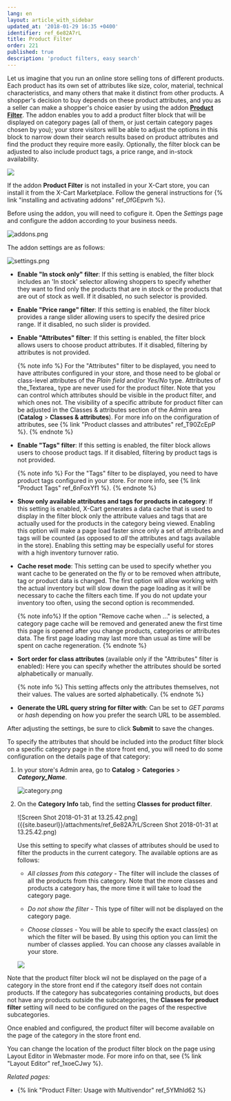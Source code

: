 ```yaml
---
lang: en
layout: article_with_sidebar
updated_at: '2018-01-29 16:35 +0400'
identifier: ref_6e82A7rL
title: Product Filter
order: 221
published: true
description: 'product filters, easy search'
---
```

Let us imagine that you run an online store selling tons of different products. Each product has its own set of attributes like size, color, material, technical characteristics, and many others that make it distinct from other products. A shopper's decision to buy depends on these product attributes, and you as a seller can make a shopper's choice easier by using the addon **[Product Filter](https://market.x-cart.com/addons/product-filter.html)**. The addon enables you to add a product filter block that will be displayed on category pages (all of them, or just certain category pages chosen by you); your store visitors will be able to adjust the options in this block to narrow down their search results based on product attributes and find the product they require more easily. Optionally, the filter block can be adjusted to also include product tags, a price range, and in-stock availability. 

![]({{site.baseurl}}/attachments/ref_6e82A7rL/store-front.png)

If the addon **Product Filter** is not installed in your X-Cart store, you can install it from the X-Cart Marketplace. Follow the general instructions for {% link "installing and activating addons" ref_0fGEpvrh %}.

Before using the addon, you will need to cofigure it. Open the _Settings_ page and configure the addon according to your business needs.

![addons.png]({{site.baseurl}}/attachments/ref_6e82A7rL/addons.png)

The addon settings are as follows:

![settings.png]({{site.baseurl}}/attachments/ref_6e82A7rL/settings.png)

   * **Enable "In stock only" filter**: If this setting is enabled, the filter block includes an 'In stock' selector allowing shoppers to specify whether they want to find only the products that are in stock or the products that are out of stock as well. If it disabled, no such selector is provided. 

   * **Enable "Price range" filter**: If this setting is enabled, the filter block provides a range slider allowing users to specify the desired price range. If it disabled, no such slider is provided. 

   * **Enable "Attributes" filter**: If this setting is enabled, the filter block allows users to choose product attributes. If it disabled, filtering by attributes is not provided.

     {% note info %}
     For the "Attributes" filter to be displayed, you need to have attributes configured in your store, and those need to be global or class-level attributes of the _Plain field_ and/or _Yes/No_ type. Attributes of the_Textarea_ type are never used for the product filter. 
     Note that you can control which attributes should be visible in the product filter, and which ones not. The visibility of a specific attribute for product filter can be adjusted in the Classes & attributes section of the Admin area (**Catalog** > **Classes & attributes**).
     For more info on the configuration of attributes, see {% link "Product classes and attributes" ref_T90ZcEpP %}. 
     {% endnote %}

   * **Enable "Tags" filter**: If this setting is enabled, the filter block allows users to choose product tags. If it disabled, filtering by product tags is not provided.

     {% note info %}
     For the "Tags" filter to be displayed, you need to have product tags configured in your store. For more info, see {% link "Product Tags" ref_6nFoxYf1 %}.
     {% endnote %}

   * **Show only available attributes and tags for products in category**: If this setting is enabled, X-Cart generates a data cache that is used to display in the filter block only the attribute values and tags that are actually used for the products in the category being viewed. Enabling this option will make a page load faster since only a set of attributes and tags will be counted (as opposed to _all_ the attributes and tags available in the store). Enabling this setting may be especially useful for stores with a high inventory turnover ratio.

   * **Cache reset mode**: This setting can be used to specify whether you want cache to be generated on the fly or to be removed when attribute, tag or product data is changed. The first option will allow working with the actual inventory but will slow down the page loading as it will be necessary to cache the filters each time. If you do not update your inventory too often, using the second option is recommended. 

     {% note info%}
     If the option "Remove cache when ..." is selected, a category page cache will be removed and generated anew the first time this page is opened after you change products, categories or attributes data. The first page loading may last more than usual as time will be spent on cache regeneration.
     {% endnote %}

   * **Sort order for class attributes** (available only if the "Attributes" filter is enabled): Here you can specify whether the attributes should be sorted alphabetically or manually.

     {% note info %}
     This setting affects only the attributes themselves, not their values. The values are sorted alphabetically. 
     {% endnote %}

   * **Generate the URL query string for filter with**: Can be set to _GET params_ or _hash_ depending on how you prefer the search URL to be assembled.

After adjusting the settings, be sure to click **Submit** to save the changes.

To specify the attributes that should be included into the product filter block on a specific category page in the store front end, you will need to do some configuration on the details page of that category: 

   1. In your store's Admin area, go to **Catalog** > **Categories** > **_Category_Name_**.

      ![category.png]({{site.baseurl}}/attachments/ref_6e82A7rL/category.png)

   2. On the **Category Info** tab, find the setting **Classes for product filter**.

      ![Screen Shot 2018-01-31 at 13.25.42.png]({{site.baseurl}}/attachments/ref_6e82A7rL/Screen Shot 2018-01-31 at 13.25.42.png)

      Use this setting to specify what classes of attributes should be used to filter the products in the current category. The available options are as follows:
      
      * _All classes from this category_ - The filter will include the classes of all the products from this category. Note that the more classes and products a category has, the more time it will take to load the category page.
      
      * _Do not show the filter_ - This type of filter will not be displayed on the category page.
      
      * _Choose classes_ - You will be able to specify the exact class(es) on which the filter will be based. By using this option you can limit the number of classes applied. You can choose any classes available in your store.

      ![]({{site.baseurl}}/attachments/ref_6e82A7rL/Screen%20Shot%202018-01-31%20at%2013.26.33.png)

Note that the product filter block wil not be displayed on the page of a category in the store front end if the category itself does not contain products. If the category has subcategories containing products, but does not have any products outside the subcategories, the **Classes for product filter** setting will need to be configured on the pages of the respective subcategories.

Once enabled and configured, the product filter will become available on the page of the category in the store front end.

You can change the location of the product filter block on the page using Layout Editor in Webmaster mode. For more info on that, see {% link "Layout Editor" ref_1xoeCJwy %}.


_Related pages:_

   * {% link "Product Filter: Usage with Multivendor" ref_5YMhId62 %}
